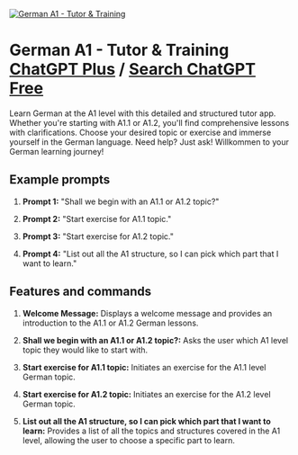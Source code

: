 
[![German A1 - Tutor & Training](https://files.oaiusercontent.com/file-GwuopV0g71zN4Q8Uz3L1OXRC?se=2123-10-17T08%3A45%3A41Z&sp=r&sv=2021-08-06&sr=b&rscc=max-age%3D31536000%2C%20immutable&rscd=attachment%3B%20filename%3D69f9a315-7477-418d-ab39-3f6a768b058a.png&sig=ERwiTdJYV1MrpvyYh4dmjtavD9ueppKH/YeKoBEmCiw%3D)](https://chat.openai.com/g/g-KAoldgWhg-german-a1-tutor-training)

# German A1 - Tutor & Training [ChatGPT Plus](https://chat.openai.com/g/g-KAoldgWhg-german-a1-tutor-training) / [Search ChatGPT Free](https://gptcall.net/index.html#/?search=German%20A1%20-%20Tutor%20%26%20Training)

Learn German at the A1 level with this detailed and structured tutor app. Whether you're starting with A1.1 or A1.2, you'll find comprehensive lessons with clarifications. Choose your desired topic or exercise and immerse yourself in the German language. Need help? Just ask! Willkommen to your German learning journey!

## Example prompts

1. **Prompt 1:** "Shall we begin with an A1.1 or A1.2 topic?"

2. **Prompt 2:** "Start exercise for A1.1 topic."

3. **Prompt 3:** "Start exercise for A1.2 topic."

4. **Prompt 4:** "List out all the A1 structure, so I can pick which part that I want to learn."


## Features and commands

1. **Welcome Message:** Displays a welcome message and provides an introduction to the A1.1 or A1.2 German lessons. 

2. **Shall we begin with an A1.1 or A1.2 topic?:** Asks the user which A1 level topic they would like to start with.

3. **Start exercise for A1.1 topic:** Initiates an exercise for the A1.1 level German topic.

4. **Start exercise for A1.2 topic:** Initiates an exercise for the A1.2 level German topic.

5. **List out all the A1 structure, so I can pick which part that I want to learn:** Provides a list of all the topics and structures covered in the A1 level, allowing the user to choose a specific part to learn.


